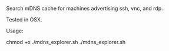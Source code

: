Search mDNS cache for machines advertising ssh, vnc, and rdp.

Tested in OSX.

Usage:

chmod +x ./mdns_explorer.sh
./mdns_explorer.sh
